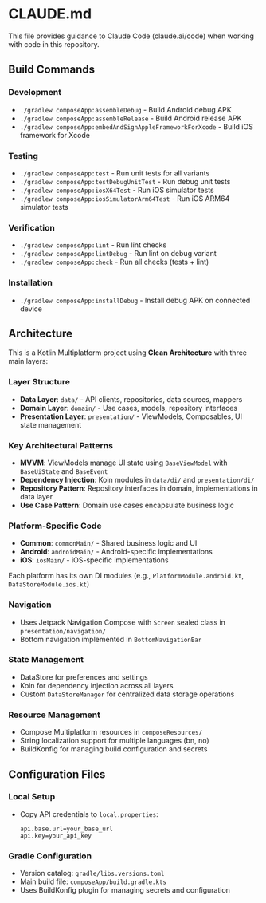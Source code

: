 # CLAUDE.md

This file provides guidance to Claude Code (claude.ai/code) when working with code in this repository.

## Build Commands

### Development
- `./gradlew composeApp:assembleDebug` - Build Android debug APK
- `./gradlew composeApp:assembleRelease` - Build Android release APK
- `./gradlew composeApp:embedAndSignAppleFrameworkForXcode` - Build iOS framework for Xcode

### Testing
- `./gradlew composeApp:test` - Run unit tests for all variants
- `./gradlew composeApp:testDebugUnitTest` - Run debug unit tests
- `./gradlew composeApp:iosX64Test` - Run iOS simulator tests
- `./gradlew composeApp:iosSimulatorArm64Test` - Run iOS ARM64 simulator tests

### Verification
- `./gradlew composeApp:lint` - Run lint checks
- `./gradlew composeApp:lintDebug` - Run lint on debug variant
- `./gradlew composeApp:check` - Run all checks (tests + lint)

### Installation
- `./gradlew composeApp:installDebug` - Install debug APK on connected device

## Architecture

This is a Kotlin Multiplatform project using **Clean Architecture** with three main layers:

### Layer Structure
- **Data Layer**: `data/` - API clients, repositories, data sources, mappers
- **Domain Layer**: `domain/` - Use cases, models, repository interfaces
- **Presentation Layer**: `presentation/` - ViewModels, Composables, UI state management

### Key Architectural Patterns
- **MVVM**: ViewModels manage UI state using `BaseViewModel` with `BaseUiState` and `BaseEvent`
- **Dependency Injection**: Koin modules in `data/di/` and `presentation/di/`
- **Repository Pattern**: Repository interfaces in domain, implementations in data layer
- **Use Case Pattern**: Domain use cases encapsulate business logic

### Platform-Specific Code
- **Common**: `commonMain/` - Shared business logic and UI
- **Android**: `androidMain/` - Android-specific implementations
- **iOS**: `iosMain/` - iOS-specific implementations

Each platform has its own DI modules (e.g., `PlatformModule.android.kt`, `DataStoreModule.ios.kt`)

### Navigation
- Uses Jetpack Navigation Compose with `Screen` sealed class in `presentation/navigation/`
- Bottom navigation implemented in `BottomNavigationBar`

### State Management
- DataStore for preferences and settings
- Koin for dependency injection across all layers
- Custom `DataStoreManager` for centralized data storage operations

### Resource Management
- Compose Multiplatform resources in `composeResources/`
- String localization support for multiple languages (bn, no)
- BuildKonfig for managing build configuration and secrets

## Configuration Files

### Local Setup
- Copy API credentials to `local.properties`:
  ```
  api.base.url=your_base_url
  api.key=your_api_key
  ```

### Gradle Configuration
- Version catalog: `gradle/libs.versions.toml`
- Main build file: `composeApp/build.gradle.kts`
- Uses BuildKonfig plugin for managing secrets and configuration